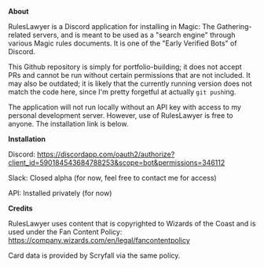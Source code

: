 **About**

RulesLawyer is a Discord application for installing in Magic: The Gathering-related servers, and is meant to be used as a "search engine" through various Magic rules documents. It is one of the "Early Verified Bots" of Discord.

This Github repository is simply for portfolio-building; it does not accept PRs and cannot be run without certain permissions that are not included. It may also be outdated; it is likely that the currently running version does not match the code here, since I'm pretty forgetful at actually `git push`ing.

The application will not run locally without an API key with access to my personal development server. However, use of RulesLawyer is free to anyone. The installation link is below.

**Installation**

Discord: https://discordapp.com/oauth2/authorize?client_id=590184543684788253&scope=bot&permissions=346112

Slack: Closed alpha (for now, feel free to contact me for access)

API: Installed privately (for now)

**Credits**

RulesLawyer uses content that is copyrighted to Wizards of the Coast and is used under the Fan Content Policy: https://company.wizards.com/en/legal/fancontentpolicy

Card data is provided by Scryfall via the same policy.